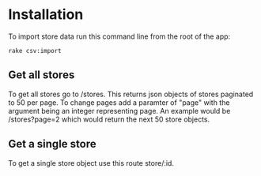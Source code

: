 # Installation

To import store data run this command line from the root of the app:

`rake csv:import`

## Get all stores

To get all stores go to /stores. This returns json objects of stores paginated to 50 per page. To change pages add a paramter of "page" with the argument being an integer representing page. An example would be /stores?page=2 which would return the next 50 store objects.

## Get a single store
To get a single store object use this route store/:id.
